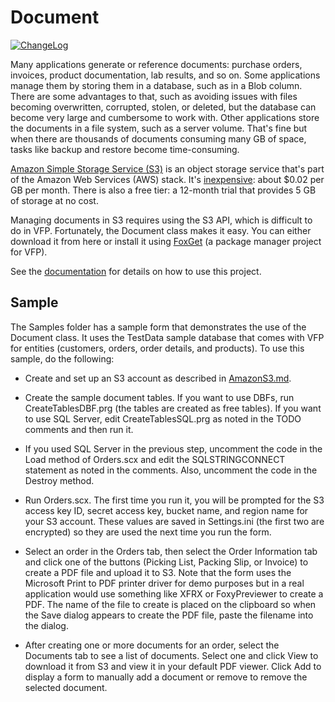 # Document

[![ChangeLog](https://img.shields.io/github/last-commit/DougHennig/Document?path=ChangeLog.md&label=Latest%20Release)](ChangeLog.md)

Many applications generate or reference documents: purchase orders, invoices, product documentation, lab results, and so on. Some applications manage them by storing them in a database, such as in a Blob column. There are some advantages to that, such as avoiding issues with files becoming overwritten, corrupted, stolen, or deleted, but the database can become very large and cumbersome to work with. Other applications store the documents in a file system, such as a server volume. That's fine but when there are thousands of documents consuming many GB of space, tasks like backup and restore become time-consuming.

[Amazon Simple Storage Service (S3)](https://docs.aws.amazon.com/AmazonS3/latest/userguide/Welcome.html) is an object storage service that's part of the Amazon Web Services (AWS) stack. It's [inexpensive](https://aws.amazon.com/s3/pricing): about $0.02 per GB per month. There is also a free tier: a 12-month trial that provides 5 GB of storage at no cost.

Managing documents in S3 requires using the S3 API, which is difficult to do in VFP. Fortunately, the Document class makes it easy. You can either download it from here or install it using [FoxGet](https://github.com/DougHennig/FoxGet) (a package manager project for VFP).

See the [documentation](Documentation/Document.md) for details on how to use this project.

## Sample

The Samples folder has a sample form that demonstrates the use of the Document class. It uses the TestData sample database that comes with VFP for entities (customers, orders, order details, and products). To use this sample, do the following:

* Create and set up an S3 account as described in [AmazonS3.md](Documentation/AmazonS3.md).

* Create the sample document tables. If you want to use DBFs, run CreateTablesDBF.prg (the tables are created as free tables). If you want to use SQL Server, edit CreateTablesSQL.prg as noted in the TODO comments and then run it.

* If you used SQL Server in the previous step, uncomment the code in the Load method of Orders.scx and edit the SQLSTRINGCONNECT statement as noted in the comments. Also, uncomment the code in the Destroy method.

* Run Orders.scx. The first time you run it, you will be prompted for the S3 access key ID, secret access key, bucket name, and region name for your S3 account. These values are saved in Settings.ini (the first two are encrypted) so they are used the next time you run the form.

* Select an order in the Orders tab, then select the Order Information tab and click one of the buttons (Picking List, Packing Slip, or Invoice) to create a PDF file and upload it to S3. Note that the form uses the Microsoft Print to PDF printer driver for demo purposes but in a real application would use something like XFRX or FoxyPreviewer to create a PDF. The name of the file to create is placed on the clipboard so when the Save dialog appears to create the PDF file, paste the filename into the dialog.

* After creating one or more documents for an order, select the Documents tab to see a list of documents. Select one and click View to download it from S3 and view it in your default PDF viewer. Click Add to display a form to manually add a document or remove to remove the selected document.

